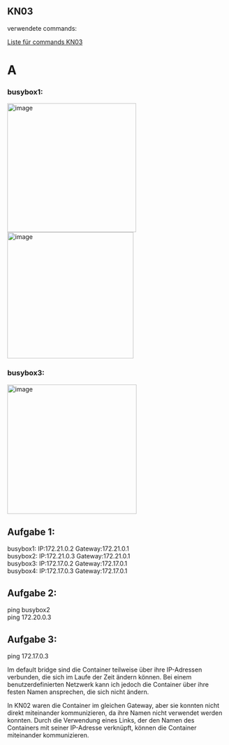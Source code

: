 ## KN03

verwendete commands:

[Liste für commands KN03](https://github.com/Noah8820/m347_2024/blob/main/KN03/commands.txt)

# A

### busybox1: 

<img width="295" alt="image" src="https://github.com/Noah8820/m347_2024/assets/113603845/95690640-ec6c-4498-9fdc-16668da6a227">
<img width="289" alt="image" src="https://github.com/Noah8820/m347_2024/assets/113603845/a22112f6-800e-4be0-a843-e10fb4cff8b9">

### busybox3:

<img width="296" alt="image" src="https://github.com/Noah8820/m347_2024/assets/113603845/5254c329-1337-4019-9a80-eef52e15c573">

## Aufgabe 1:

busybox1: IP:172.21.0.2 Gateway:172.21.0.1  
busybox2: IP:172.21.0.3 Gateway:172.21.0.1  
busybox3: IP:172.17.0.2 Gateway:172.17.0.1  
busybox4: IP:172.17.0.3 Gateway:172.17.0.1  

## Aufgabe 2:
ping busybox2  
ping 172.20.0.3

## Aufgabe 3:
ping 172.17.0.3


Im default bridge sind die Container teilweise über ihre IP-Adressen verbunden, die sich im Laufe der Zeit ändern können. Bei einem benutzerdefinierten Netzwerk kann ich jedoch die Container über ihre festen Namen ansprechen, die sich nicht ändern.

In KN02 waren die Container im gleichen Gateway, aber sie konnten nicht direkt miteinander kommunizieren, da ihre Namen nicht verwendet werden konnten. Durch die Verwendung eines Links, der den Namen des Containers mit seiner IP-Adresse verknüpft, können die Container miteinander kommunizieren.





